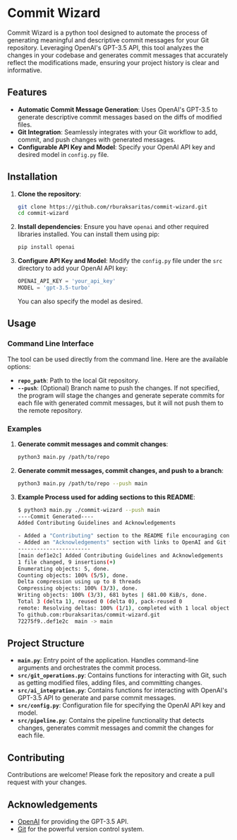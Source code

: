 # Commit Wizard

Commit Wizard is a python tool designed to automate the process of generating meaningful and descriptive commit messages for your Git repository. Leveraging OpenAI's GPT-3.5 API, this tool analyzes the changes in your codebase and generates commit messages that accurately reflect the modifications made, ensuring your project history is clear and informative.

## Features

- **Automatic Commit Message Generation**: Uses OpenAI's GPT-3.5 to generate descriptive commit messages based on the diffs of modified files.
- **Git Integration**: Seamlessly integrates with your Git workflow to add, commit, and push changes with generated messages.
- **Configurable API Key and Model**: Specify your OpenAI API key and desired model in `config.py` file.

## Installation

1. **Clone the repository**:
    ```sh
    git clone https://github.com/rburaksaritas/commit-wizard.git
    cd commit-wizard
    ```

2. **Install dependencies**:
    Ensure you have `openai` and other required libraries installed. You can install them using pip:
    ```sh
    pip install openai
    ```

3. **Configure API Key and Model**:
    Modify the `config.py` file under the `src` directory to add your OpenAI API key:
    ```python
    OPENAI_API_KEY = 'your_api_key'
    MODEL = 'gpt-3.5-turbo'
    ```
    You can also specify the model as desired.

## Usage

### Command Line Interface

The tool can be used directly from the command line. Here are the available options:

- **`repo_path`**: Path to the local Git repository.
- **`--push`**: (Optional) Branch name to push the changes. If not specified, the program will stage the changes and generate seperate commits for each file with generated commit messages, but it will not push them to the remote repository.

### Examples

1. **Generate commit messages and commit changes**:
    ```sh
    python3 main.py /path/to/repo
    ```

2. **Generate commit messages, commit changes, and push to a branch**:
    ```sh
    python3 main.py /path/to/repo --push main
    ```

3. **Example Process used for adding sections to this README**:
    ```sh
    $ python3 main.py ./commit-wizard --push main
    ----Commit Generated---- 
    Added Contributing Guidelines and Acknowledgements 

    - Added a "Contributing" section to the README file encouraging contributions through forking and creating pull requests.
    - Added an "Acknowledgements" section with links to OpenAI and Git websites to acknowledge their contributions. 
    -----------------------
    [main def1e2c] Added Contributing Guidelines and Acknowledgements
    1 file changed, 9 insertions(+)
    Enumerating objects: 5, done.
    Counting objects: 100% (5/5), done.
    Delta compression using up to 8 threads
    Compressing objects: 100% (3/3), done.
    Writing objects: 100% (3/3), 681 bytes | 681.00 KiB/s, done.
    Total 3 (delta 1), reused 0 (delta 0), pack-reused 0
    remote: Resolving deltas: 100% (1/1), completed with 1 local object.
    To github.com:rburaksaritas/commit-wizard.git
    72275f9..def1e2c  main -> main
   ```

## Project Structure

- **`main.py`**: Entry point of the application. Handles command-line arguments and orchestrates the commit process.
- **`src/git_operations.py`**: Contains functions for interacting with Git, such as getting modified files, adding files, and committing changes.
- **`src/ai_integration.py`**: Contains functions for interacting with OpenAI's GPT-3.5 API to generate and parse commit messages.
- **`src/config.py`**: Configuration file for specifying the OpenAI API key and model.
- **`src/pipeline.py`**: Contains the pipeline functionality that detects changes, generates commit messages and commit the changes for each file.

## Contributing

Contributions are welcome! Please fork the repository and create a pull request with your changes.

## Acknowledgements

- [OpenAI](https://openai.com/) for providing the GPT-3.5 API.
- [Git](https://git-scm.com/) for the powerful version control system.